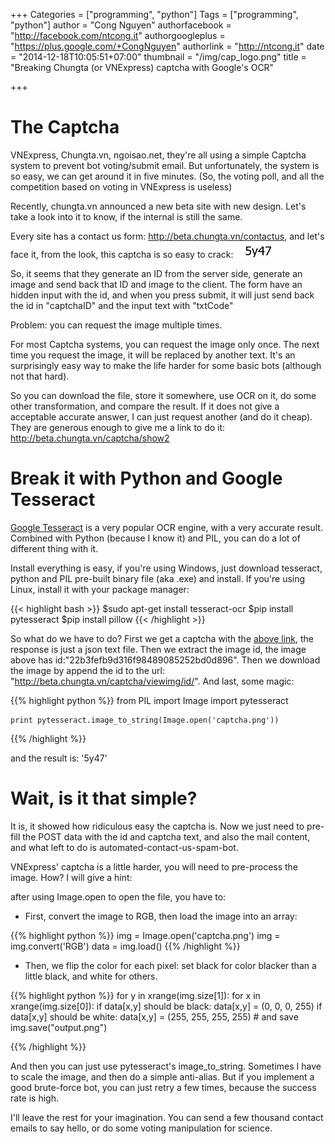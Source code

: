 +++
Categories = ["programming", "python"]
Tags = ["programming", "python"]
author = "Cong Nguyen"
authorfacebook = "http://facebook.com/ntcong.it"
authorgoogleplus = "https://plus.google.com/+CongNguyen"
authorlink = "http://ntcong.it"
date = "2014-12-18T10:05:51+07:00"
thumbnail = "/img/cap_logo.png"
title = "Breaking Chungta (or VNExpress) captcha with Google's OCR"

+++

# The Captcha
VNExpress, Chungta.vn, ngoisao.net, they're all using a simple Captcha system to prevent bot voting/submit email. But unfortunately, the system is so easy, we can get around it in five minutes. (So, the voting poll, and all the competition based on voting in VNExpress is useless)

Recently, chungta.vn announced a new beta site with new design. Let's take a look into it to know, if the internal is still the same.

Every site has a contact us form: http://beta.chungta.vn/contactus, and let's face it, from the look, this captcha is so easy to crack: ![easy](/img/captcha.png) 

So, it seems that they generate an ID from the server side, generate an image and send back that ID and image to the client. The form have an hidden input with the id, and when you press submit, it will just send back the id in "captchaID" and the input text with "txtCode"

Problem: you can request the image multiple times.

For most Captcha systems, you can request the image only once. The next time you request the image, it will be replaced by another text. It's an surprisingly easy way to make the life harder for some basic bots (although not that hard).

So you can download the file, store it somewhere, use OCR on it, do some other transformation, and compare the result. If it does not give a acceptable accurate answer, I can just request another (and do it cheap). They are generous enough to give me a link to do it: http://beta.chungta.vn/captcha/show2

# Break it with Python and Google Tesseract

[Google Tesseract](https://code.google.com/p/tesseract-ocr/) is a very popular OCR engine, with a very accurate result. Combined with Python (because I know it) and PIL, you can do a lot of different thing with it.

Install everything is easy, if you're using Windows, just download tesseract, python and PIL pre-built binary file (aka .exe) and install. If you're using Linux, install it with your package manager:

{{< highlight bash >}}
$sudo apt-get install tesseract-ocr
$pip install pytesseract
$pip install pillow
{{< /highlight >}}

So what do we have to do? First we get a captcha with the [above link](http://beta.chungta.vn/captcha/show2), the response is just a json text file. Then we extract the image id, the image above has id:"22b3fefb9d316f98489085252bd0d896". Then we download the image by append the id to the url: "http://beta.chungta.vn/captcha/viewimg/id/". And last, some magic:

{{% highlight python %}}
    from PIL import Image
    import pytesseract


    print pytesseract.image_to_string(Image.open('captcha.png'))
{{% /highlight %}}

and the result is: '5y47'

# Wait, is it that simple?

It is, it showed how ridiculous easy the captcha is. Now we just need to pre-fill the POST data with the id and captcha text, and also the mail content, and what left to do is automated-contact-us-spam-bot.

VNExpress' captcha is a little harder, you will need to pre-process the image. How? I will give a hint:

after using Image.open to open the file, you have to:

- First, convert the image to RGB, then load the image into an array:

{{% highlight python %}}
    img = Image.open('captcha.png')
    img = img.convert('RGB')
    data = img.load()
{{% /highlight %}}

- Then, we flip the color for each pixel: set black for color blacker than a little black, and white for others.

{{% highlight python %}}
    for y in xrange(img.size[1]):
        for x in xrange(img.size[0]):
            if data[x,y] should be black:
                data[x,y] = (0, 0, 0, 255)
            if data[x,y] should be white:
                data[x,y] = (255, 255, 255, 255)
    # and save
    img.save("output.png")
                
{{% /highlight %}}

And then you can just use pytesseract's image_to_string. Sometimes I have to scale the image, and then do a simple anti-alias. But if you implement a good brute-force bot, you can just retry a few times, because the success rate is high.

I'll leave the rest for your imagination. You can send a few thousand contact emails to say hello, or do some voting manipulation for science.
